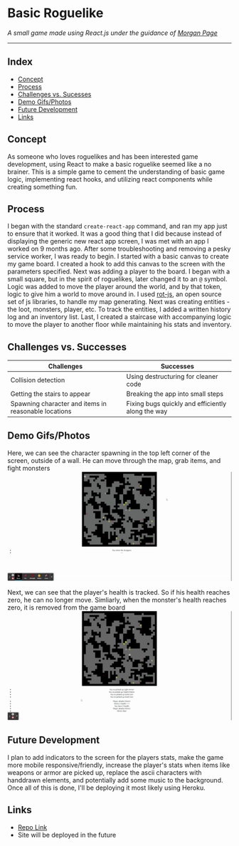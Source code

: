 # Basic Roguelike
*A small game made using React.js under the guidance of [Morgan Page](https://github.com/morganpage)*

---

## Index
- [Concept](#Concept)
- [Process](#Process)
- [Challenges vs. Sucesses](#challenges-vs-successes)
- [Demo Gifs/Photos](#demo-gifsphotos)
- [Future Development](#future-development)
- [Links](#Links)


## Concept
As someone who loves roguelikes and has been interested game development, using React to make a basic roguelike seemed like a no brainer. This is a simple game to cement the understanding of basic game logic, implementing react hooks, and utilizing react components while creating something fun.

## Process
I began with the standard `create-react-app` command, and ran my app just to ensure that it worked. It was a good thing that I did because instead of displaying the generic new react app screen, I was met with an app I worked on 9 months ago. After some troubleshooting and removing a pesky service worker, I was ready to begin. I started with a basic canvas to create my game board. I created a hook to add this canvas to the screen with the parameters specified. Next was adding a player to the board. I began with a small square, but in the spirit of roguelikes, later changed it to an `@` symbol. Logic was added to move the player around the world, and by that token, logic to give him a world to move around in. I used [rot-js](https://ondras.github.io/rot.js/hp/), an open source set of js libraries, to handle my map generating. Next was creating entities - the loot, monsters, player, etc. To track the entities, I added a written history log and an inventory list. Last, I created a staircase with accompanying logic to move the player to another floor while maintaining his stats and inventory.

## Challenges vs. Successes
| Challenges | Successes |
| ----------- | ----------- |
| Collision detection | Using destructuring for cleaner code |
| Getting the stairs to appear | Breaking the app into small steps |
| Spawning character and items in reasonable locations | Fixing bugs quickly and efficiently along the way |

## Demo Gifs/Photos
Here, we can see the character spawning in the top left corner of the screen, outside of a wall. He can move through the map, grab items, and fight monsters
![Gif showing gameplay of a character moving around the screen, picking up items, and fighting monsters](./DemoPics/RoguelikeGIF1.gif)

Next, we can see that the player's health is tracked. So if his health reaches zero, he can no longer move. Simliarly, when the monster's health reaches zero, it is removed from the game board
![Gif showing the character fighting one monster, and unfortunately dying while fighting the second monster](./DemoPics/RoguelikeGIF2.gif)

## Future Development
I plan to add indicators to the screen for the players stats, make the game more mobile responsive/friendly, increase the player's stats when items like weapons or armor are picked up, replace the ascii characters with handdrawn elements, and potentially add some music to the background. Once all of this is done, I'll be deploying it most likely using Heroku.


## Links
- [Repo Link](https://github.com/zimcrom/basic-roguelike)
- Site will be deployed in the future

